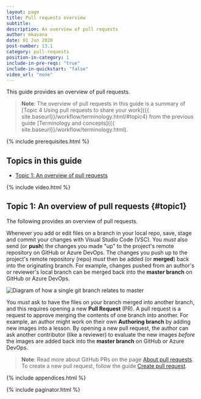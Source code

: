 ```yaml
---
layout: page
title: Pull requests overview
subtitle:
description: An overview of pull requests
author: mkavana
date: 01 Jun 2020
post-number: 13.1
category: pull-requests
position-in-category: 1
include-in-pre-reqs: "true"
include-in-quickstart: "false"
video_url: "none"
---
```


This guide provides an overview of pull requests.

> **Note**: The overview of pull requests in this guide is a summary of [Topic 4 Using pull requests to share your work]({{ site.baseurl}}/workflow/terminology.html/#topic4) from the previous guide [Terminology and concepts]({{ site.baseurl}}/workflow/terminology.html).
>

{% include prerequisites.html %}

## Topics in this guide

- [Topic 1: An overview of pull requests](#topic1)

{% include video.html %}

## Topic 1: An overview of pull requests {#topic1}

The following provides an overview of pull requests.

Whenever you add or edit files on a branch in your local repo, save, stage and commit your changes with Visual Studio Code (VSC). You *must* also send (or **push**) the changes you made "up" to the project's remote repository on GitHub or Azure DevOps. The changes you push up to the project's remote repository (repo) *must* then be added (or **merged**) back into the originating branch. For example, changes pushed from an author's or reviewer's local branch can be merged back into the **master branch** on GitHub or Azure DevOps.

![Diagram of how a single git branch relates to master](../assets/images/13-pull-requests/overview/01-overview.png)

You *must* ask to have the files on *your* branch merged into another branch, and this requires opening a new **Pull Request** (PR). A pull request is a request to approve merging the contents of one branch into another. For example, an author might work on their own **Authoring branch** by adding new images into a lesson. By opening a new pull request, the author can ask another contributor (like a reviewer) to evaluate the new images *before* the images are added back into the **master branch** on GitHub or Azure DevOps.

> **Note**: Read more about GitHub PRs on the page [About pull requests](https://help.github.com/en/github/collaborating-with-issues-and-pull-requests/about-pull-requests). To create a new pull request, follow the guide [Create pull request]({{site.baseurl}}/pull-requests/create-pr.html).

{% include appendices.html %}

{% include paginator.html %}
